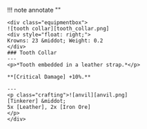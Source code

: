 !!! note annotate ""

    <div class="equipmentbox">
    ![tooth collar][tooth_collar.png]
    <div style="float: right;">
    Krowns: 23 &middot; Weight: 0.2
    </div>
    ### Tooth Collar
    ---
    <p>*Tooth embedded in a leather strap.*</p>

    **[Critical Damage] +10%.**

    ---
    <p class="crafting">![anvil][anvil.png] 
    [Tinkerer] &middot; 
    5x [Leather], 2x [Iron Ore]
    </p>
    </div>
